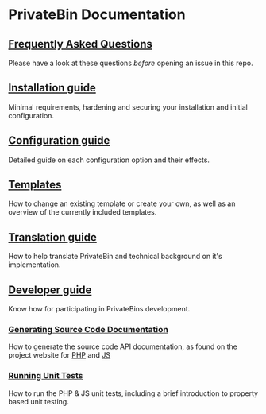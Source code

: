 # PrivateBin Documentation

## [Frequently Asked Questions](https://github.com/PrivateBin/PrivateBin/wiki/FAQ)

Please have a look at these questions *before* opening an issue in this repo.

## [Installation guide](https://github.com/PrivateBin/PrivateBin/blob/master/doc/Installation.md#installation)

Minimal requirements, hardening and securing your installation and initial
configuration.

## [Configuration guide](https://github.com/PrivateBin/PrivateBin/wiki/Configuration)

Detailed guide on each configuration option and their effects.

## [Templates](https://github.com/PrivateBin/PrivateBin/wiki/Templates)

How to change an existing template or create your own, as well as an overview of
the currently included templates.

## [Translation guide](https://github.com/PrivateBin/PrivateBin/wiki/Translation)

How to help translate PrivateBin and technical background on it's implementation.

## [Developer guide](https://github.com/PrivateBin/PrivateBin/wiki/Development)

Know how for participating in PrivateBins development.

### [Generating Source Code Documentation](https://github.com/PrivateBin/PrivateBin/blob/master/doc/Generating%20Source%20Code%20Documentation.md#generating-source-code-documentation)

How to generate the source code API documentation, as found on the project
website for [PHP](https://privatebin.info/codedoc/) and [JS](https://privatebin.info/jsdoc/)

### [Running Unit Tests](https://github.com/PrivateBin/PrivateBin/blob/master/tst/README.md#running-all-unit-tests)

How to run the PHP & JS unit tests, including a brief introduction to property
based unit testing.